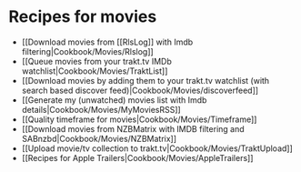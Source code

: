 # Recipes for movies
* [[Download movies from [[RlsLog]] with Imdb filtering|Cookbook/Movies/Rlslog]]
* [[Queue movies from your trakt.tv IMDb watchlist|Cookbook/Movies/TraktList]]
* [[Download movies by adding them to your trakt.tv watchlist (with search based discover feed)|Cookbook/Movies/discoverfeed]]
* [[Generate my (unwatched) movies list with Imdb details|Cookbook/Movies/MyMoviesRSS]]
* [[Quality timeframe for movies|Cookbook/Movies/Timeframe]]
* [[Download movies from NZBMatrix with IMDB filtering and SABnzbd|Cookbook/Movies/NZBMatrix]]
* [[Upload movie/tv collection to trakt.tv|Cookbook/Movies/TraktUpload]]
* [[Recipes for Apple Trailers|Cookbook/Movies/AppleTrailers]]
